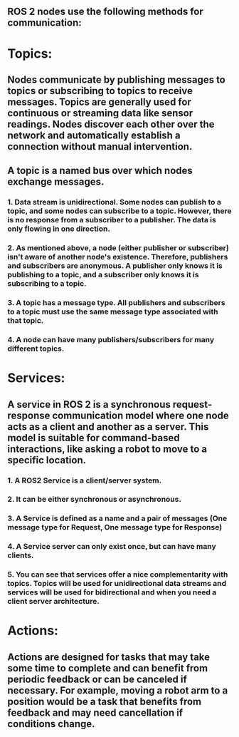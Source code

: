 ## ROS 2 nodes use the following methods for communication:

#    Topics:
## Nodes communicate by publishing messages to topics or subscribing to topics to receive messages. Topics are generally used for continuous or streaming data like sensor readings. Nodes discover each other over the network and automatically establish a connection without manual intervention.
## A topic is a named bus over which nodes exchange messages.
### 1. Data stream is unidirectional. Some nodes can publish to a topic, and some nodes can subscribe to a topic. However, there is no response from a subscriber to a publisher. The data is only flowing in one direction.
### 2. As mentioned above, a node (either publisher or subscriber) isn't aware of another node's existence. Therefore, publishers and subscribers are anonymous. A publisher only knows it is publishing to a topic, and a subscriber only knows it is subscribing to a topic.
### 3. A topic has a message type. All publishers and subscribers to a topic must use the same message type associated with that topic.
### 4. A node can have many publishers/subscribers for many different topics.
#    Services: 
## A service in ROS 2 is a synchronous request-response communication model where one node acts as a client and another as a server. This model is suitable for command-based interactions, like asking a robot to move to a specific location.
### 1. A ROS2 Service is a client/server system.
### 2. It can be either synchronous or asynchronous. 
### 3. A Service is defined as a name and a pair of messages (One message type for Request, One message type for Response)
### 4. A Service server can only exist once, but can have many clients. 
### 5. You can see that services offer a nice complementarity with topics. Topics will be used for unidirectional data streams and services will be used for bidirectional and when you need a client server architecture. 

#    Actions: 
## Actions are designed for tasks that may take some time to complete and can benefit from periodic feedback or can be canceled if necessary. For example, moving a robot arm to a position would be a task that benefits from feedback and may need cancellation if conditions change.




